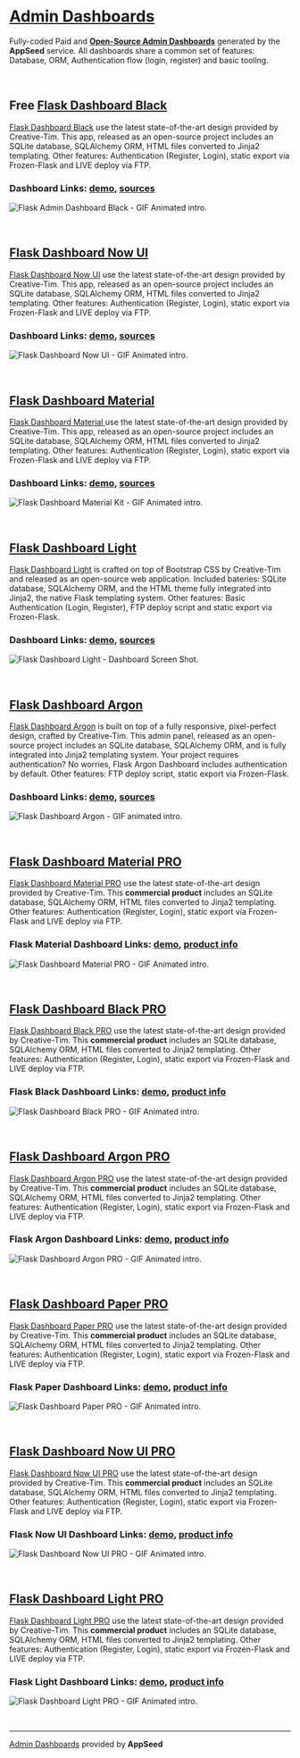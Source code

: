 # [Admin Dashboards](https://appseed.us/admin-dashboards) 

Fully-coded Paid and **[Open-Source Admin Dashboards](https://appseed.us/admin-dashboards/open-source)** generated by the **AppSeed** service. 
All dashboards share a common set of features: Database, ORM, Authentication flow (login, register) and basic tooling. 

<br />

## Free [Flask Dashboard Black](https://appseed.us/admin-dashboards/flask-dashboard-black)

[Flask Dashboard Black](https://appseed.us/admin-dashboards/flask-dashboard-black) use the latest state-of-the-art design provided by Creative-Tim. This app, released as an open-source project includes an SQLite database, SQLAlchemy ORM, HTML files converted to Jinja2 templating. Other features: Authentication (Register, Login), static export via Frozen-Flask and LIVE deploy via FTP.

### Dashboard Links: [demo](https://flask-black-dashboard.appseed.us/), [sources](https://github.com/app-generator/flask-black-dashboard)

![Flask Admin Dashboard Black - GIF Animated intro.](https://raw.githubusercontent.com/app-generator/static/master/products/flask-black-dashboard-intro.gif)

<br />

## [Flask Dashboard Now UI](https://appseed.us/admin-dashboards/flask-dashboard-nowui-design)

[Flask Dashboard Now UI](https://appseed.us/admin-dashboards/flask-dashboard-nowui-design) use the latest state-of-the-art design provided by Creative-Tim. This app, released as an open-source project includes an SQLite database, SQLAlchemy ORM, HTML files converted to Jinja2 templating. Other features: Authentication (Register, Login), static export via Frozen-Flask and LIVE deploy via FTP.

### Dashboard Links: [demo](https://flask-now-ui-dashboard.appseed.us/), [sources](https://github.com/app-generator/flask-now-ui-dashboard)

![Flask Dashboard Now UI - GIF Animated intro.](https://raw.githubusercontent.com/app-generator/static/master/products/flask-dashboard-nowui-intro.gif)

<br />

## [Flask Dashboard Material](https://appseed.us/admin-dashboards/flask-dashboard-material-design)

[Flask Dashboard Material ](https://appseed.us/admin-dashboards/flask-dashboard-material-design) use the latest state-of-the-art design provided by Creative-Tim. This app, released as an open-source project includes an SQLite database, SQLAlchemy ORM, HTML files converted to Jinja2 templating. Other features: Authentication (Register, Login), static export via Frozen-Flask and LIVE deploy via FTP.

### Dashboard Links: [demo](https://flask-material-dashboard.appseed.us/), [sources](https://github.com/app-generator/flask-material-dashboard)

![Flask Dashboard Material Kit - GIF Animated intro.](https://raw.githubusercontent.com/app-generator/static/master/products/flask-dashboard-material-kit-intro.gif)

<br />

## [Flask Dashboard Light](https://appseed.us/admin-dashboards/flask-dashboard-light-bootstrap)

[Flask Dashboard Light](https://appseed.us/admin-dashboards/flask-dashboard-light-bootstrap) is crafted on top of Bootstrap CSS by Creative-Tim and released as an open-source web application. Included bateries: SQLite database, SQLAlchemy ORM, and the HTML theme fully integrated into Jinja2, the native Flask templating system. Other features: Basic Authentication (Login, Register), FTP deploy script and static export via Frozen-Flask.

### Dashboard Links: [demo](https://flask-dashboard-light-bootstrap.appseed.us/), [sources](https://github.com/app-generator/flask-dashboard-light-bootstrap)

![Flask Dashboard Light - Dashboard Screen Shot.](https://raw.githubusercontent.com/app-generator/static/master/products/flask-dashboard-light-bootstrap-intro.gif)

<br />

## [Flask Dashboard Argon](https://appseed.us/admin-dashboards/flask-dashboard-argon)

[Flask Dashboard Argon](https://appseed.us/admin-dashboards/flask-dashboard-argon) is built on top of a fully responsive, pixel-perfect design, crafted by Creative-Tim. This admin panel, released as an open-source project includes an SQLite database, SQLAlchemy ORM, and is fully integrated into Jinja2 templating system. Your project requires authentication? No worries, Flask Argon Dashboard includes authentication by default. Other features: FTP deploy script, static export via Frozen-Flask.

### Dashboard Links: [demo](https://flask-argon-dashboard.appseed.us/), [sources](https://github.com/app-generator/flask-argon-dashboard)
![Flask Dashboard Argon - GIF animated intro.](https://github.com/app-generator/static/blob/master/products/flask-argon-dashboard-intro.gif?raw=true)

<br />

## [Flask Dashboard Material PRO](https://appseed.us/admin-dashboards/flask-dashboard-material-pro)

[Flask Dashboard Material PRO](https://appseed.us/admin-dashboards/flask-dashboard-material-pro) use the latest state-of-the-art design provided by Creative-Tim. This **commercial product** includes an SQLite database, SQLAlchemy ORM, HTML files converted to Jinja2 templating. Other features: Authentication (Register, Login), static export via Frozen-Flask and LIVE deploy via FTP.

### Flask Material Dashboard Links: [demo](https://flask-dashboard-material-pro.appseed.us/), [product info](https://appseed.us/admin-dashboards/flask-dashboard-material-pro)

![Flask Dashboard Material PRO - GIF Animated intro.](https://raw.githubusercontent.com/app-generator/static/master/products/flask-dashboard-material-pro-intro.gif)

<br />

## [Flask Dashboard Black PRO](https://appseed.us/admin-dashboards/flask-dashboard-black-pro)

[Flask Dashboard Black PRO](https://appseed.us/admin-dashboards/flask-dashboard-black-pro) use the latest state-of-the-art design provided by Creative-Tim. This **commercial product** includes an SQLite database, SQLAlchemy ORM, HTML files converted to Jinja2 templating. Other features: Authentication (Register, Login), static export via Frozen-Flask and LIVE deploy via FTP.

### Flask Black Dashboard Links: [demo](https://flask-dashboard-black-pro.appseed.us/), [product info](https://appseed.us/admin-dashboards/flask-dashboard-black-pro)

![Flask Dashboard Black PRO - GIF Animated intro.](https://raw.githubusercontent.com/app-generator/static/master/products/flask-dashboard-black-pro-intro.gif)

<br />

## [Flask Dashboard Argon PRO](https://appseed.us/admin-dashboards/flask-dashboard-argon-pro)

[Flask Dashboard Argon PRO](https://appseed.us/admin-dashboards/flask-dashboard-argon-pro) use the latest state-of-the-art design provided by Creative-Tim. This **commercial product** includes an SQLite database, SQLAlchemy ORM, HTML files converted to Jinja2 templating. Other features: Authentication (Register, Login), static export via Frozen-Flask and LIVE deploy via FTP.

### Flask Argon Dashboard Links: [demo](https://flask-dashboard-argon-pro.appseed.us/), [product info](https://appseed.us/admin-dashboards/flask-dashboard-argon-pro)

![Flask Dashboard Argon PRO - GIF Animated intro.](https://raw.githubusercontent.com/app-generator/static/master/products/flask-dashboard-argon-pro-intro.gif)

<br />

## [Flask Dashboard Paper PRO](https://appseed.us/admin-dashboards/flask-dashboard-paper-pro)

[Flask Dashboard Paper PRO](https://appseed.us/admin-dashboards/flask-dashboard-paper-pro) use the latest state-of-the-art design provided by Creative-Tim. This **commercial product** includes an SQLite database, SQLAlchemy ORM, HTML files converted to Jinja2 templating. Other features: Authentication (Register, Login), static export via Frozen-Flask and LIVE deploy via FTP.

### Flask Paper Dashboard Links: [demo](https://flask-dashboard-paper-pro.appseed.us/), [product info](https://appseed.us/admin-dashboards/flask-dashboard-paper-pro)

![Flask Dashboard Paper PRO - GIF Animated intro.](https://raw.githubusercontent.com/app-generator/static/master/products/flask-dashboard-paper-pro-intro.gif)

<br />

## [Flask Dashboard Now UI PRO](https://appseed.us/admin-dashboards/flask-dashboard-now-ui-pro)

[Flask Dashboard Now UI PRO](https://appseed.us/admin-dashboards/flask-dashboard-now-ui-pro) use the latest state-of-the-art design provided by Creative-Tim. This **commercial product** includes an SQLite database, SQLAlchemy ORM, HTML files converted to Jinja2 templating. Other features: Authentication (Register, Login), static export via Frozen-Flask and LIVE deploy via FTP.

### Flask Now UI Dashboard Links: [demo](https://flask-dashboard-now-ui-pro.appseed.us/), [product info](https://appseed.us/admin-dashboards/flask-dashboard-now-ui-pro)

![Flask Dashboard Now UI PRO - GIF Animated intro.](https://raw.githubusercontent.com/app-generator/static/master/products/flask-dashboard-now-ui-pro-intro.gif)

<br />

## [Flask Dashboard Light PRO](https://appseed.us/admin-dashboards/flask-dashboard-light-pro)

[Flask Dashboard Light PRO](https://appseed.us/admin-dashboards/flask-dashboard-light-pro) use the latest state-of-the-art design provided by Creative-Tim. This **commercial product** includes an SQLite database, SQLAlchemy ORM, HTML files converted to Jinja2 templating. Other features: Authentication (Register, Login), static export via Frozen-Flask and LIVE deploy via FTP.

### Flask Light Dashboard Links: [demo](https://flask-dashboard-light-pro.appseed.us/), [product info](https://appseed.us/admin-dashboards/flask-dashboard-light-pro)

![Flask Dashboard Light PRO - GIF Animated intro.](https://raw.githubusercontent.com/app-generator/static/master/products/flask-dashboard-light-pro-intro.gif)

<br />

--- 
[Admin Dashboards](https://appseed.us/admin-dashboards) provided by **AppSeed**
